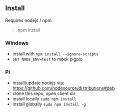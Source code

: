 ## Install
Requires nodejs / npm
> npm install

### Windows
* install with ``npm install --ignore-scripts`` 
* ``SET NODE_ENV=test`` to mock pigpio

### Pi

* install/update nodejs via: https://github.com/nodesource/distributions#deb
* clone this repo, open client dir
* install locally ``sudo npm install``
* install globally ``sudo npm install -g``

